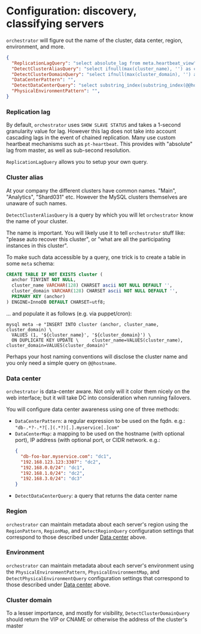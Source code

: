# Configuration: discovery, classifying servers

`orchestrator` will figure out the name of the cluster, data center, region, environment, and more.

```json
{
  "ReplicationLagQuery": "select absolute_lag from meta.heartbeat_view",
  "DetectClusterAliasQuery": "select ifnull(max(cluster_name), '') as cluster_alias from meta.cluster where anchor=1",
  "DetectClusterDomainQuery": "select ifnull(max(cluster_domain), '') as cluster_domain from meta.cluster where anchor=1",
  "DataCenterPattern": "",
  "DetectDataCenterQuery": "select substring_index(substring_index(@@hostname, '-',3), '-', -1) as dc",
  "PhysicalEnvironmentPattern": "",
}
```

### Replication lag

By default, `orchestrator` uses `SHOW SLAVE STATUS` and takes a 1-second granularity value for lag. However this lag does not take into account cascading lags in the event of chained replication. Many use custom heartbeat mechanisms such as `pt-heartbeat`. This provides with "absolute" lag from master, as well as sub-second resolution.

`ReplicationLagQuery` allows you to setup your own query.

### Cluster alias

At your company the different clusters have common names. "Main", "Analytics", "Shard031" etc. However the MySQL clusters themselves are unaware of such names.

`DetectClusterAliasQuery` is a query by which you will let `orchestrator` know the name of your cluster.

The name is important. You will likely use it to tell `orchestrator` stuff like: "please auto recover this cluster", or "what are all the participating instances in this cluster".

To make such data accessible by a query, one trick is to create a table in some `meta` schema:

```sql
CREATE TABLE IF NOT EXISTS cluster (
  anchor TINYINT NOT NULL,
  cluster_name VARCHAR(128) CHARSET ascii NOT NULL DEFAULT '',
  cluster_domain VARCHAR(128) CHARSET ascii NOT NULL DEFAULT '',
  PRIMARY KEY (anchor)
) ENGINE=InnoDB DEFAULT CHARSET=utf8;
```

... and populate it as follows (e.g. via puppet/cron):

```shell
mysql meta -e "INSERT INTO cluster (anchor, cluster_name, cluster_domain) \
  VALUES (1, '${cluster_name}', '${cluster_domain}') \
  ON DUPLICATE KEY UPDATE \     cluster_name=VALUES(cluster_name), cluster_domain=VALUES(cluster_domain)"
```

Perhaps your host naming conventions will disclose the cluster name and you only need a simple query on `@@hostname`.

### Data center

`orchestrator` is data-center aware. Not only will it color them nicely on the web interface; but it will take DC into consideration when running failovers.

You will configure data center awareness using one of three methods:

- `DataCenterPattern`: a regular expression to be used on the fqdn. e.g.: `"db-.*?-.*?[.](.*?)[.].myservice[.]com"`
- `DataCenterMap`: a mapping to be used on the hostname (with optional port), IP address (with optional port, or CIDR network. e.g.:
  ```json
  {
    "db-foo-bar.myservice.com": "dc1",
    "192.168.123.123:3307": "dc2",
    "192.168.0.0/24": "dc1",
    "192.168.1.0/24": "dc2",
    "192.168.3.0/24": "dc3"
  }
  ```
- `DetectDataCenterQuery`: a query that returns the data center name

### Region

`orchestrator` can maintain metadata about each server's region using the `RegionPattern`, `RegionMap`, and `DetectRegionQuery` configuration settings that correspond to those described under [Data center](#data-center) above.

### Environment

`orchestrator` can maintain metadata about each server's environment using the `PhysicalEnvironmentPattern`, `PhysicalEnvironmentMap`, and `DetectPhysicalEnvironmentQuery` configuration settings that correspond to those described under [Data center](#data-center) above.

### Cluster domain

To a lesser importance, and mostly for visibility, `DetectClusterDomainQuery` should return the VIP or CNAME or otherwise the address of the cluster's master
